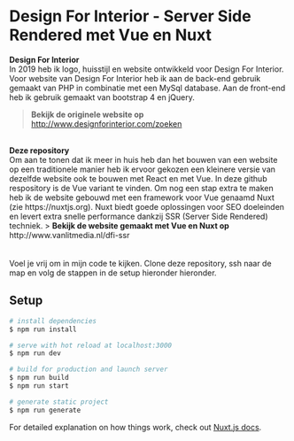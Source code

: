 # Design For Interior - Server Side Rendered met Vue en Nuxt

<strong>Design For Interior</strong><br>
In 2019 heb ik logo, huisstijl en website ontwikkeld voor Design For Interior. Voor website van Design For Interior heb ik aan de back-end gebruik gemaakt van PHP in combinatie met een MySql database. Aan de front-end heb ik gebruik gemaakt van bootstrap 4 en jQuery.
> <strong>Bekijk de originele website op</strong><br> http://www.designforinterior.com/zoeken
<br>
<strong>Deze repository</strong><br>
Om aan te tonen dat ik meer in huis heb dan het bouwen van een website op een traditionele manier heb ik ervoor gekozen een kleinere versie van dezelfde website ook te bouwen met React en met Vue. In deze github respository is de Vue variant te vinden. Om nog een stap extra te maken heb ik de website gebouwd met een framework voor Vue genaamd Nuxt (zie https://nuxtjs.org). Nuxt biedt goede oplossingen voor SEO doeleinden en levert extra snelle performance dankzij SSR (Server Side Rendered) techniek.
> <strong>Bekijk de website gemaakt met Vue en Nuxt op</strong><br> http://www.vanlitmedia.nl/dfi-ssr
<br>
<br>
<br>
Voel je vrij om in mijn code te kijken. Clone deze repository, ssh naar de map en volg de stappen in de setup hieronder hieronder.

## Setup

``` bash
# install dependencies
$ npm run install

# serve with hot reload at localhost:3000
$ npm run dev

# build for production and launch server
$ npm run build
$ npm run start

# generate static project
$ npm run generate
```

For detailed explanation on how things work, check out [Nuxt.js docs](https://nuxtjs.org).
